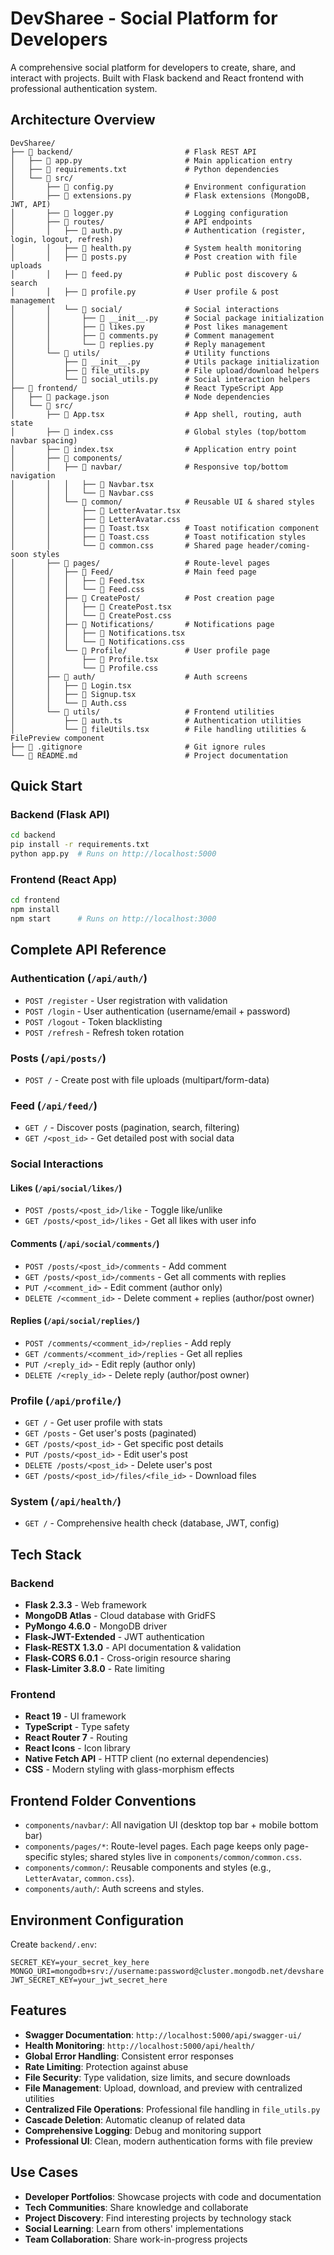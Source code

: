# DevSharee - Social Platform for Developers

A comprehensive social platform for developers to create, share, and interact with projects. Built with Flask backend and React frontend with professional authentication system.

## Architecture Overview

```
DevSharee/
├── 📁 backend/                         # Flask REST API
│   ├── 📄 app.py                       # Main application entry
│   ├── 📄 requirements.txt             # Python dependencies
│   └── 📁 src/
│       ├── 📄 config.py                # Environment configuration
│       ├── 📄 extensions.py            # Flask extensions (MongoDB, JWT, API)
│       ├── 📄 logger.py                # Logging configuration
│       ├── 📁 routes/                  # API endpoints
│       │   ├── 📄 auth.py              # Authentication (register, login, logout, refresh)
│       │   ├── 📄 health.py            # System health monitoring
│       │   ├── 📄 posts.py             # Post creation with file uploads
│       │   ├── 📄 feed.py              # Public post discovery & search
│       │   ├── 📄 profile.py           # User profile & post management
│       │   └── 📁 social/              # Social interactions
│       │       ├── 📄 __init__.py      # Social package initialization
│       │       ├── 📄 likes.py         # Post likes management
│       │       ├── 📄 comments.py      # Comment management
│       │       └── 📄 replies.py       # Reply management
│       └── 📁 utils/                   # Utility functions
│           ├── 📄 __init__.py          # Utils package initialization
│           ├── 📄 file_utils.py        # File upload/download helpers
│           └── 📄 social_utils.py      # Social interaction helpers
├── 📁 frontend/                        # React TypeScript App
│   ├── 📄 package.json                 # Node dependencies
│   └── 📁 src/
│       ├── 📄 App.tsx                  # App shell, routing, auth state
│       ├── 📄 index.css                # Global styles (top/bottom navbar spacing)
│       ├── 📄 index.tsx                # Application entry point
│       ├── 📁 components/
│       │   ├── 📁 navbar/              # Responsive top/bottom navigation
│       │   │   ├── 📄 Navbar.tsx
│       │   │   └── 📄 Navbar.css
│       │   └── 📁 common/              # Reusable UI & shared styles
│       │       ├── 📄 LetterAvatar.tsx
│       │       ├── 📄 LetterAvatar.css
│       │       ├── 📄 Toast.tsx        # Toast notification component
│       │       ├── 📄 Toast.css        # Toast notification styles
│       │       └── 📄 common.css       # Shared page header/coming-soon styles
│       ├── 📁 pages/                   # Route-level pages
│       │   ├── 📁 Feed/                # Main feed page
│       │   │   ├── 📄 Feed.tsx
│       │   │   └── 📄 Feed.css
│       │   ├── 📁 CreatePost/          # Post creation page
│       │   │   ├── 📄 CreatePost.tsx
│       │   │   └── 📄 CreatePost.css
│       │   ├── 📁 Notifications/       # Notifications page
│       │   │   ├── 📄 Notifications.tsx
│       │   │   └── 📄 Notifications.css
│       │   └── 📁 Profile/             # User profile page
│       │       ├── 📄 Profile.tsx
│       │       └── 📄 Profile.css
│       ├── 📁 auth/                    # Auth screens
│       │   ├── 📄 Login.tsx
│       │   ├── 📄 Signup.tsx
│       │   └── 📄 Auth.css
│       └── 📁 utils/                   # Frontend utilities
│           ├── 📄 auth.ts              # Authentication utilities
│           └── 📄 fileUtils.tsx        # File handling utilities & FilePreview component
├── 📄 .gitignore                       # Git ignore rules
└── 📄 README.md                        # Project documentation
```

## Quick Start

### Backend (Flask API)
```bash
cd backend
pip install -r requirements.txt
python app.py  # Runs on http://localhost:5000
```

### Frontend (React App)
```bash
cd frontend
npm install
npm start      # Runs on http://localhost:3000
```

## Complete API Reference

### **Authentication** (`/api/auth/`)
- `POST /register` - User registration with validation
- `POST /login` - User authentication (username/email + password)
- `POST /logout` - Token blacklisting
- `POST /refresh` - Refresh token rotation

### **Posts** (`/api/posts/`)
- `POST /` - Create post with file uploads (multipart/form-data)

### **Feed** (`/api/feed/`)
- `GET /` - Discover posts (pagination, search, filtering)
- `GET /<post_id>` - Get detailed post with social data

### **Social Interactions**

#### **Likes** (`/api/social/likes/`)
- `POST /posts/<post_id>/like` - Toggle like/unlike
- `GET /posts/<post_id>/likes` - Get all likes with user info

#### **Comments** (`/api/social/comments/`)
- `POST /posts/<post_id>/comments` - Add comment
- `GET /posts/<post_id>/comments` - Get all comments with replies
- `PUT /<comment_id>` - Edit comment (author only)
- `DELETE /<comment_id>` - Delete comment + replies (author/post owner)

#### **Replies** (`/api/social/replies/`)
- `POST /comments/<comment_id>/replies` - Add reply
- `GET /comments/<comment_id>/replies` - Get all replies
- `PUT /<reply_id>` - Edit reply (author only)
- `DELETE /<reply_id>` - Delete reply (author/post owner)

### **Profile** (`/api/profile/`)
- `GET /` - Get user profile with stats
- `GET /posts` - Get user's posts (paginated)
- `GET /posts/<post_id>` - Get specific post details
- `PUT /posts/<post_id>` - Edit user's post
- `DELETE /posts/<post_id>` - Delete user's post
- `GET /posts/<post_id>/files/<file_id>` - Download files

### **System** (`/api/health/`)
- `GET /` - Comprehensive health check (database, JWT, config)

## Tech Stack

### **Backend**
- **Flask 2.3.3** - Web framework
- **MongoDB Atlas** - Cloud database with GridFS
- **PyMongo 4.6.0** - MongoDB driver
- **Flask-JWT-Extended** - JWT authentication
- **Flask-RESTX 1.3.0** - API documentation & validation
- **Flask-CORS 6.0.1** - Cross-origin resource sharing
- **Flask-Limiter 3.8.0** - Rate limiting

### **Frontend**
- **React 19** - UI framework
- **TypeScript** - Type safety
- **React Router 7** - Routing
- **React Icons** - Icon library
- **Native Fetch API** - HTTP client (no external dependencies)
- **CSS** - Modern styling with glass-morphism effects

## Frontend Folder Conventions

- `components/navbar/`: All navigation UI (desktop top bar + mobile bottom bar)
- `components/pages/*`: Route-level pages. Each page keeps only page-specific styles; shared styles live in `components/common/common.css`.
- `components/common/`: Reusable components and styles (e.g., `LetterAvatar`, `common.css`).
- `components/auth/`: Auth screens and styles.

## Environment Configuration

Create `backend/.env`:
```env
SECRET_KEY=your_secret_key_here
MONGO_URI=mongodb+srv://username:password@cluster.mongodb.net/devshare
JWT_SECRET_KEY=your_jwt_secret_here
```

## Features

- **Swagger Documentation**: `http://localhost:5000/api/swagger-ui/`
- **Health Monitoring**: `http://localhost:5000/api/health/`
- **Global Error Handling**: Consistent error responses
- **Rate Limiting**: Protection against abuse
- **File Security**: Type validation, size limits, and secure downloads
- **File Management**: Upload, download, and preview with centralized utilities
- **Centralized File Operations**: Professional file handling in `file_utils.py`
- **Cascade Deletion**: Automatic cleanup of related data
- **Comprehensive Logging**: Debug and monitoring support
- **Professional UI**: Clean, modern authentication forms with file preview

## Use Cases

- **Developer Portfolios**: Showcase projects with code and documentation
- **Tech Communities**: Share knowledge and collaborate
- **Project Discovery**: Find interesting projects by technology stack
- **Social Learning**: Learn from others' implementations
- **Team Collaboration**: Share work-in-progress projects
